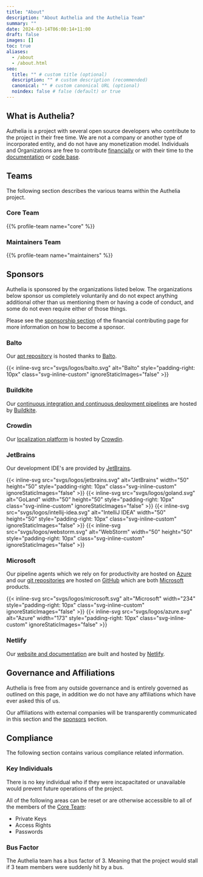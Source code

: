 ```yaml
---
title: "About"
description: "About Authelia and the Authelia Team"
summary: ""
date: 2024-03-14T06:00:14+11:00
draft: false
images: []
toc: true
aliases:
  - /about
  - /about.html
seo:
  title: "" # custom title (optional)
  description: "" # custom description (recommended)
  canonical: "" # custom canonical URL (optional)
  noindex: false # false (default) or true
---
```


## What is Authelia?

Authelia is a project with several open source developers who contribute to the project in their free time. We are not
a company or another type of incorporated entity, and do not have any monetization model. Individuals and Organizations
are free to contribute [financially](../contributing/prologue/financial.md) or with their time to the
[documentation](../contributing/prologue/documentation-contributions.md) or
[code base](../contributing/development/introduction.md).

## Teams

The following section describes the various teams within the Authelia project.

### Core Team

{{% profile-team name="core" %}}

### Maintainers Team

{{% profile-team name="maintainers" %}}

## Sponsors

Authelia is sponsored by the organizations listed below. The organizations below sponsor us completely voluntarily
and do not expect anything additional other than us mentioning them or having a code of conduct, and some do not even
require either of those things.

Please see the [sponsorship section](../contributing/prologue/financial.md#sponsorship) of the financial contributing
page for more information on how to become a sponsor.

### Balto

Our [apt repository](https://apt.authelia.com) is hosted thanks to [Balto](https://www.getbalto.com/?from=Authelia).

{{< inline-svg src="svgs/logos/balto.svg" alt="Balto" style="padding-right: 10px" class="svg-inline-custom" ignoreStaticImages="false" >}}

### Buildkite

Our [continuous integration and continuous deployment pipelines](https://buildkite.com/authelia/?from=Authelia) are hosted by
[Buildkite](https://buildkite.com/features?from=Authelia).

### Crowdin

Our [localization platform](https://translate.authelia.com) is hosted by [Crowdin](https://crowdin.com/?from=Authelia).

### JetBrains

Our development IDE's are provided by [JetBrains](https://www.jetbrains.com/?from=Authelia).

{{< inline-svg src="svgs/logos/jetbrains.svg" alt="JetBrains" width="50" height="50" style="padding-right: 10px" class="svg-inline-custom" ignoreStaticImages="false" >}}
{{< inline-svg src="svgs/logos/goland.svg" alt="GoLand" width="50" height="50" style="padding-right: 10px" class="svg-inline-custom" ignoreStaticImages="false" >}}
{{< inline-svg src="svgs/logos/intellij-idea.svg" alt="IntelliJ IDEA" width="50" height="50" style="padding-right: 10px" class="svg-inline-custom" ignoreStaticImages="false" >}}
{{< inline-svg src="svgs/logos/webstorm.svg" alt="WebStorm" width="50" height="50" style="padding-right: 10px" class="svg-inline-custom" ignoreStaticImages="false" >}}

### Microsoft

Our pipeline agents which we rely on for productivity are hosted on [Azure](https://azure.microsoft.com/?from=Authelia)
and our [git repositories](https://github.com/authelia) are hosted on [GitHub](https://github.com/?from=Authela)
which are both [Microsoft](https://www.microsoft.com/?from=Authelia) products.

{{< inline-svg src="svgs/logos/microsoft.svg" alt="Microsoft" width="234" style="padding-right: 10px" class="svg-inline-custom" ignoreStaticImages="false" >}}
{{< inline-svg src="svgs/logos/azure.svg" alt="Azure" width="173" style="padding-right: 10px" class="svg-inline-custom" ignoreStaticImages="false" >}}

### Netlify

Our [website and documentation](https://www.authelia.com) are built and hosted by
[Netlify](https://www.netlify.com/?from=Authelia).

[Open Collective]: https://opencollective.com/authelia-sponsors

## Governance and Affiliations

Authelia is free from any outside governance and is entirely governed as outlined on this page, in addition we do not
have any affiliations which have ever asked this of us.

Our affiliations with external companies will be transparently communicated in this section and the
[sponsors](#sponsors) section.

## Compliance

The following section contains various compliance related information.

### Key Individuals

There is no key individual who if they were incapacitated or unavailable would prevent future operations of the project.

All of the following areas can be reset or are otherwise accessible to all of the members of the [Core Team](#core-team):

- Private Keys
- Access Rights
- Passwords

### Bus Factor

The Authelia team has a bus factor of 3. Meaning that the project would stall if 3 team members were suddenly hit by a
bus.
